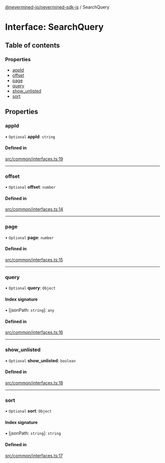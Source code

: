 [@nevermined-io/nevermined-sdk-js](../code-reference.md) / SearchQuery

# Interface: SearchQuery

## Table of contents

### Properties

- [appId](SearchQuery.md#appid)
- [offset](SearchQuery.md#offset)
- [page](SearchQuery.md#page)
- [query](SearchQuery.md#query)
- [show\_unlisted](SearchQuery.md#show_unlisted)
- [sort](SearchQuery.md#sort)

## Properties

### appId

• `Optional` **appId**: `string`

#### Defined in

[src/common/interfaces.ts:19](https://github.com/nevermined-io/sdk-js/blob/661349d/src/common/interfaces.ts#L19)

___

### offset

• `Optional` **offset**: `number`

#### Defined in

[src/common/interfaces.ts:14](https://github.com/nevermined-io/sdk-js/blob/661349d/src/common/interfaces.ts#L14)

___

### page

• `Optional` **page**: `number`

#### Defined in

[src/common/interfaces.ts:15](https://github.com/nevermined-io/sdk-js/blob/661349d/src/common/interfaces.ts#L15)

___

### query

• `Optional` **query**: `Object`

#### Index signature

▪ [jsonPath: `string`]: `any`

#### Defined in

[src/common/interfaces.ts:16](https://github.com/nevermined-io/sdk-js/blob/661349d/src/common/interfaces.ts#L16)

___

### show\_unlisted

• `Optional` **show\_unlisted**: `boolean`

#### Defined in

[src/common/interfaces.ts:18](https://github.com/nevermined-io/sdk-js/blob/661349d/src/common/interfaces.ts#L18)

___

### sort

• `Optional` **sort**: `Object`

#### Index signature

▪ [jsonPath: `string`]: `string`

#### Defined in

[src/common/interfaces.ts:17](https://github.com/nevermined-io/sdk-js/blob/661349d/src/common/interfaces.ts#L17)
